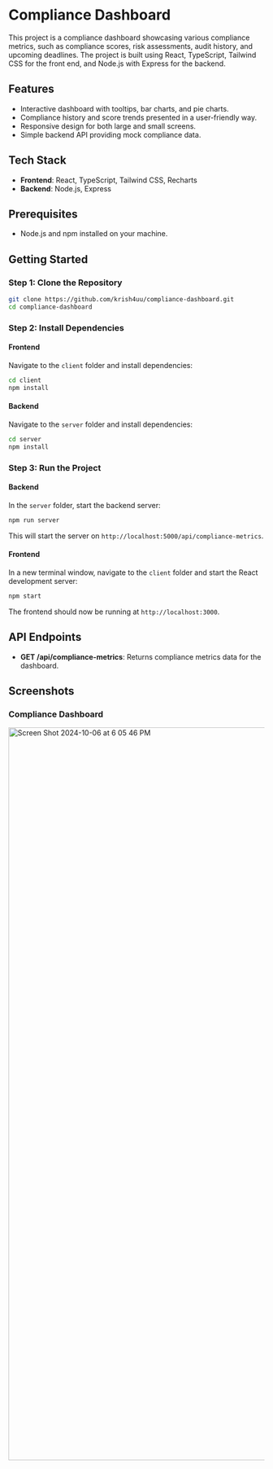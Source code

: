 # Compliance Dashboard

This project is a compliance dashboard showcasing various compliance metrics, such as compliance scores, risk assessments, audit history, and upcoming deadlines. The project is built using React, TypeScript, Tailwind CSS for the front end, and Node.js with Express for the backend.

## Features

- Interactive dashboard with tooltips, bar charts, and pie charts.
- Compliance history and score trends presented in a user-friendly way.
- Responsive design for both large and small screens.
- Simple backend API providing mock compliance data.

## Tech Stack

- **Frontend**: React, TypeScript, Tailwind CSS, Recharts
- **Backend**: Node.js, Express

## Prerequisites

- Node.js and npm installed on your machine.

## Getting Started

### Step 1: Clone the Repository

```bash
git clone https://github.com/krish4uu/compliance-dashboard.git
cd compliance-dashboard
```

### Step 2: Install Dependencies

#### Frontend

Navigate to the `client` folder and install dependencies:

```bash
cd client
npm install
```

#### Backend

Navigate to the `server` folder and install dependencies:

```bash
cd server
npm install
```

### Step 3: Run the Project

#### Backend

In the `server` folder, start the backend server:

```bash
npm run server
```

This will start the server on `http://localhost:5000/api/compliance-metrics`.

#### Frontend

In a new terminal window, navigate to the `client` folder and start the React development server:

```bash
npm start
```

The frontend should now be running at `http://localhost:3000`.


## API Endpoints

- **GET /api/compliance-metrics**: Returns compliance metrics data for the dashboard.

## Screenshots

### Compliance Dashboard
<img width="1440" alt="Screen Shot 2024-10-06 at 6 05 46 PM" src="https://github.com/user-attachments/assets/38a087ee-9ca8-454d-b126-03470a9547c9">


